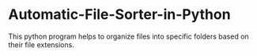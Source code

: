 # Automatic-File-Sorter-in-Python
This python program helps to organize files into specific folders based on their file extensions.
